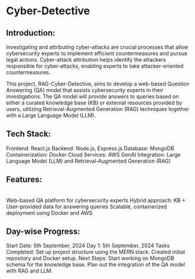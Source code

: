 # Cyber-Detective

## Introduction:
Investigating and attributing cyber-attacks are crucial processes that allow cybersecurity experts to implement efficient countermeasures and pursue legal actions. Cyber-attack attribution helps identify the attackers responsible for cyber-attacks, enabling experts to take attacker-oriented countermeasures.

This project, RAG-Cyber-Detective, aims to develop a web-based Question Answering (QA) model that assists cybersecurity experts in their investigations. The QA model will provide answers to queries based on either a curated knowledge base (KB) or external resources provided by users, utilizing Retrieval-Augmented Generation (RAG) techniques together with a Large Language Model (LLM).
<br>

## Tech Stack:
Frontend: React.js
Backend: Node.js, Express.js
Database: MongoDB
Containerization: Docker
Cloud Services: AWS
GenAI Integration: Large Language Model (LLM) and Retrieval-Augmented Generation (RAG)
<br>

## Features:
<br>
Web-based QA platform for cybersecurity experts
Hybrid approach: KB + User-provided data for answering queries
Scalable, containerized deployment using Docker and AWS


## Day-wise Progress:
Start Date: 5th September, 2024
Day 1: 5th September, 2024
Tasks Completed:
Set up project structure using the MERN stack.
Created initial repository and Docker setup.
Next Steps:
Start working on MongoDB schema for the knowledge base.
Plan out the integration of the QA model with RAG and LLM.
